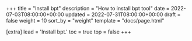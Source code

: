 +++
title = "Install bpt"
description = "How to install bpt tool"
date = 2022-07-03T08:00:00+00:00
updated = 2022-07-31T08:00:00+00:00
draft = false
weight = 10
sort_by = "weight"
template = "docs/page.html"

[extra]
lead = 'Install bpt.'
toc = true
top = false
+++